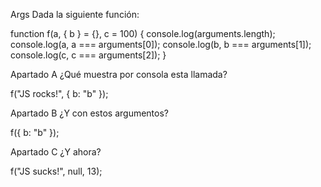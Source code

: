 Args
Dada la siguiente función:

function f(a, { b } = {}, c = 100) {
  console.log(arguments.length);
  console.log(a, a === arguments[0]);
  console.log(b, b === arguments[1]);
  console.log(c, c === arguments[2]);
}

Apartado A
¿Qué muestra por consola esta llamada?


f("JS rocks!", { b: "b" });

Apartado B
¿Y con estos argumentos?

f({ b: "b" });

Apartado C
¿Y ahora?

f("JS sucks!", null, 13);